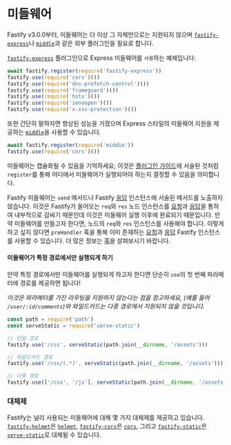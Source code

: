 # 미들웨어

Fastify v3.0.0부터, 미들웨어는 더 이상 그 자체만으로는 지원되지 않으며 [`fastify-express`](https://github.com/fastify/fastify-express)나 [`middle`](https://github.com/fastify/middie)과 같은 외부 플러그인을 필요로 합니다.

[`fastify-express`](https://github.com/fastify/fastify-express) 플러그인으로 Express 미들웨어를 `사용`하는 예제입니다:

```js
await fastify.register(require('fastify-express'))
fastify.use(require('cors')())
fastify.use(require('dns-prefetch-control')())
fastify.use(require('frameguard')())
fastify.use(require('hsts')())
fastify.use(require('ienoopen')())
fastify.use(require('x-xss-protection')())
```

또한 간단히 말하자면 향상된 성능을 가졌으며 Express 스타일의 미들웨어 지원을 제공하는 [`middle`](https://github.com/fastify/middle)을 사용할 수 있습니다.

```js
await fastify.register(require('middie'))
fastify.use(require('cors')())
```

미들웨어는 캡슐화될 수 있음을 기억하세요; 이것은 [플러그인 가이드](Plugins-Guide.md)에 서술된 것처럼 `register`를 통해 어디에서 미들웨어가 실행되어야 하는지 결정할 수 있음을 의미합니다.

Fastify 미들웨어는 `send` 메서드나 Fastify [응답](Reply.md#reply) 인스턴스에 서술된 메서드를 노출하지 않습니다.
이것은 Fastify가 들어오는 `req`와 `res` 노드 인스턴스를 [요청](Request.md#request)과 [응답](Reply.md#reply)을 통하여 내부적으로 감싸기 때문인데 이것은 미들웨어 실행 이후에 완료되기 때문입니다.
만약 미들웨어를 만들고자 한다면, 노드의 `req`와 `res` 인스턴스를 사용해야 합니다.
이렇게 하고 싶지 않다면 `preHandler` 훅을 통해 이미 존재하는 [요청](Request.md#request)과 [응답](Reply.md#reply) Fastify 인스턴스를 사용할 수 있습니다.
더 많은 정보는 [훅](Hooks.md#hooks)을 살펴보시기 바랍니다.
<a name="restrict-usage"></a>

#### 미들웨어가 특정 경로에서만 실행되게 하기
만약 특정 경로에서만 미들웨어를 실행되게 하고자 한다면 단순히 `use`의 첫 번째 파라메터에 경로를 제공하면 됩니다!

*이것은 파라메터를 가진 라우팅을 지원하지 않는다는 점을 참고하세요, (예를 들어 `/user/:id/comments`)와 와일드카드는 다중 경로에서 지원되지 않을 것입니다.*

```js
const path = require('path')
const serveStatic = require('serve-static')

// 단일 경로
fastify.use('/css', serveStatic(path.join(__dirname, '/assets')))

// 와일드카드 경로
fastify.use('/css/(.*)', serveStatic(path.join(__dirname, '/assets')))

// 다중 경로
fastify.use(['/css', '/js'], serveStatic(path.join(__dirname, '/assets')))
```

### 대체제

Fastify는 널리 사용되는 미들웨어에 대해 몇 가지 대체제를 제공하고 있습니다.
[`fastify-helmet`](https://github.com/fastify/fastify-helmet)은 [`helmet`](https://github.com/helmetjs/helmet), [`fastify-cors`](https://github.com/fastify/fastify-cors)은 [`cors`](https://github.com/expressjs/cors), 그리고 [`fastify-static`](https://github.com/fastify/fastify-static)은 [`serve-static`](https://github.com/expressjs/serve-static)로 대체될 수 있습니다.
